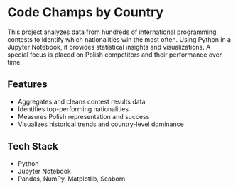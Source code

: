 # Code Champs by Country

This project analyzes data from hundreds of international programming contests to identify which nationalities win the most often. Using Python in a Jupyter Notebook, it provides statistical insights and visualizations. A special focus is placed on Polish competitors and their performance over time.

## Features
- Aggregates and cleans contest results data
- Identifies top-performing nationalities
- Measures Polish representation and success
- Visualizes historical trends and country-level dominance

## Tech Stack
- Python
- Jupyter Notebook
- Pandas, NumPy, Matplotlib, Seaborn

